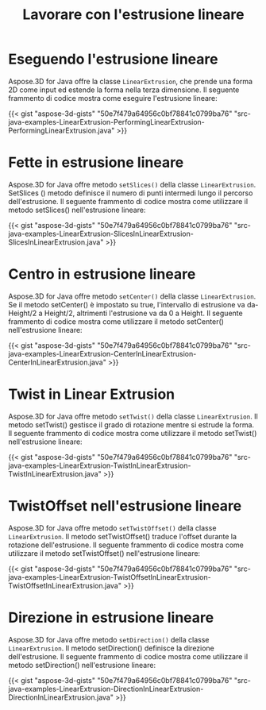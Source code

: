 ﻿---
title: Lavorare con l'estrusione lineare
type: docs
weight: 80
url: /it/java/working-with-linear-extrusion/
description: Aspose.3D for Java offre la classe LinearExtrusion, che prende una forma 2D come input ed estende la forma nella terza dimensione.
---
# **Eseguendo l'estrusione lineare**
Aspose.3D for Java offre la classe `LinearExtrusion`, che prende una forma 2D come input ed estende la forma nella terza dimensione. Il seguente frammento di codice mostra come eseguire l'estrusione lineare:

{{< gist "aspose-3d-gists" "50e7f479a64956c0bf78841c0799ba76" "src-java-examples-LinearExtrusion-PerformingLinearExtrusion-PerformingLinearExtrusion.java" >}}
# **Fette in estrusione lineare**
Aspose.3D for Java offre metodo `setSlices()` della classe `LinearExtrusion`. SetSlices () metodo definisce il numero di punti intermedi lungo il percorso dell'estrusione. Il seguente frammento di codice mostra come utilizzare il metodo setSlices() nell'estrusione lineare:

{{< gist "aspose-3d-gists" "50e7f479a64956c0bf78841c0799ba76" "src-java-examples-LinearExtrusion-SlicesInLinearExtrusion-SlicesInLinearExtrusion.java" >}}
# **Centro in estrusione lineare**
Aspose.3D for Java offre metodo `setCenter()` della classe `LinearExtrusion`. Se il metodo setCenter() è impostato su true, l'intervallo di estrusione va da-Height/2 a Height/2, altrimenti l'estrusione va da 0 a Height. Il seguente frammento di codice mostra come utilizzare il metodo setCenter() nell'estrusione lineare:

{{< gist "aspose-3d-gists" "50e7f479a64956c0bf78841c0799ba76" "src-java-examples-LinearExtrusion-CenterInLinearExtrusion-CenterInLinearExtrusion.java" >}}
# **Twist in Linear Extrusion**
Aspose.3D for Java offre metodo `setTwist()` della classe `LinearExtrusion`. Il metodo setTwist() gestisce il grado di rotazione mentre si estrude la forma. Il seguente frammento di codice mostra come utilizzare il metodo setTwist() nell'estrusione lineare:

{{< gist "aspose-3d-gists" "50e7f479a64956c0bf78841c0799ba76" "src-java-examples-LinearExtrusion-TwistInLinearExtrusion-TwistInLinearExtrusion.java" >}}
# **TwistOffset nell'estrusione lineare**
Aspose.3D for Java offre metodo `setTwistOffset()` della classe `LinearExtrusion`. Il metodo setTwistOffset() traduce l'offset durante la rotazione dell'estrusione. Il seguente frammento di codice mostra come utilizzare il metodo setTwistOffset() nell'estrusione lineare:

{{< gist "aspose-3d-gists" "50e7f479a64956c0bf78841c0799ba76" "src-java-examples-LinearExtrusion-TwistOffsetInLinearExtrusion-TwistOffsetInLinearExtrusion.java" >}}
# **Direzione in estrusione lineare**
Aspose.3D for Java offre metodo `setDirection()` della classe `LinearExtrusion`. Il metodo setDirection() definisce la direzione dell'estrusione. Il seguente frammento di codice mostra come utilizzare il metodo setDirection() nell'estrusione lineare:

{{< gist "aspose-3d-gists" "50e7f479a64956c0bf78841c0799ba76" "src-java-examples-LinearExtrusion-DirectionInLinearExtrusion-DirectionInLinearExtrusion.java" >}}
